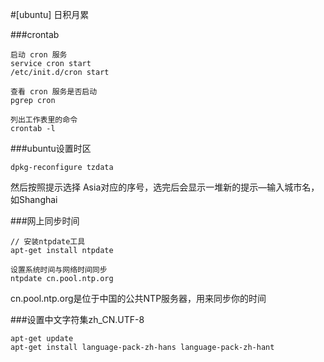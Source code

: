 #[ubuntu] 日积月累

###crontab
```
启动 cron 服务
service cron start
/etc/init.d/cron start

查看 cron 服务是否启动
pgrep cron

列出工作表里的命令
crontab -l
```

###ubuntu设置时区
```
dpkg-reconfigure tzdata
```
然后按照提示选择 Asia对应的序号，选完后会显示一堆新的提示—输入城市名，如Shanghai


###网上同步时间
```
// 安装ntpdate工具
apt-get install ntpdate

设置系统时间与网络时间同步
ntpdate cn.pool.ntp.org
```
cn.pool.ntp.org是位于中国的公共NTP服务器，用来同步你的时间

###设置中文字符集zh_CN.UTF-8
```
apt-get update
apt-get install language-pack-zh-hans language-pack-zh-hant
```
